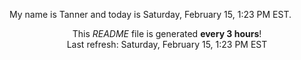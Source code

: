 My name is Tanner and today is Saturday, February 15, 1:23 PM EST.

<p align="center">This <i>README</i> file is generated <b>every 3 hours</b>!</br>Last refresh: Saturday, February 15, 1:23 PM EST<br /></p>
